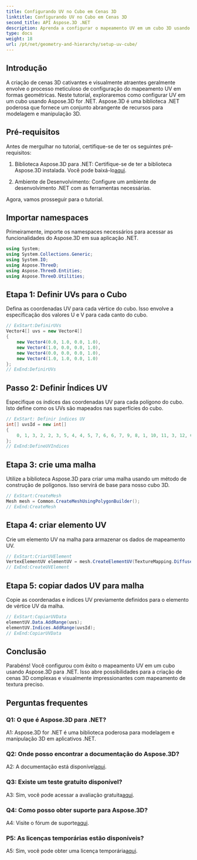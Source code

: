 ```yaml
---
title: Configurando UV no Cubo em Cenas 3D
linktitle: Configurando UV no Cubo em Cenas 3D
second_title: API Aspose.3D .NET
description: Aprenda a configurar o mapeamento UV em um cubo 3D usando Aspose.3D for .NET. Crie cenas visualmente deslumbrantes com mapeamento de textura preciso.
type: docs
weight: 18
url: /pt/net/geometry-and-hierarchy/setup-uv-cube/
---
```

## Introdução

A criação de cenas 3D cativantes e visualmente atraentes geralmente envolve o processo meticuloso de configuração do mapeamento UV em formas geométricas. Neste tutorial, exploraremos como configurar UV em um cubo usando Aspose.3D for .NET. Aspose.3D é uma biblioteca .NET poderosa que fornece um conjunto abrangente de recursos para modelagem e manipulação 3D.

## Pré-requisitos

Antes de mergulhar no tutorial, certifique-se de ter os seguintes pré-requisitos:

1. Biblioteca Aspose.3D para .NET: Certifique-se de ter a biblioteca Aspose.3D instalada. Você pode baixá-lo[aqui](https://releases.aspose.com/3d/net/).

2. Ambiente de Desenvolvimento: Configure um ambiente de desenvolvimento .NET com as ferramentas necessárias.

Agora, vamos prosseguir para o tutorial.

## Importar namespaces

Primeiramente, importe os namespaces necessários para acessar as funcionalidades do Aspose.3D em sua aplicação .NET.

```csharp
using System;
using System.Collections.Generic;
using System.IO;
using Aspose.ThreeD;
using Aspose.ThreeD.Entities;
using Aspose.ThreeD.Utilities;
```

## Etapa 1: Definir UVs para o Cubo

Defina as coordenadas UV para cada vértice do cubo. Isso envolve a especificação dos valores U e V para cada canto do cubo.

```csharp
// ExStart:DefinirUVs
Vector4[] uvs = new Vector4[]
{
    new Vector4(0.0, 1.0, 0.0, 1.0),
    new Vector4(1.0, 0.0, 0.0, 1.0),
    new Vector4(0.0, 0.0, 0.0, 1.0),
    new Vector4(1.0, 1.0, 0.0, 1.0)
};
// ExEnd:DefinirUVs
```

## Passo 2: Definir Índices UV

Especifique os índices das coordenadas UV para cada polígono do cubo. Isto define como os UVs são mapeados nas superfícies do cubo.

```csharp
// ExStart: Definir índices UV
int[] uvsId = new int[]
{
    0, 1, 3, 2, 2, 3, 5, 4, 4, 5, 7, 6, 6, 7, 9, 8, 1, 10, 11, 3, 12, 0, 2, 13
};
// ExEnd:DefineUVIndices
```

## Etapa 3: crie uma malha

Utilize a biblioteca Aspose.3D para criar uma malha usando um método de construção de polígonos. Isso servirá de base para nosso cubo 3D.

```csharp
// ExStart:CreateMesh
Mesh mesh = Common.CreateMeshUsingPolygonBuilder();
// ExEnd:CreateMesh
```

## Etapa 4: criar elemento UV

Crie um elemento UV na malha para armazenar os dados de mapeamento UV.

```csharp
// ExStart:CriarUVElement
VertexElementUV elementUV = mesh.CreateElementUV(TextureMapping.Diffuse, MappingMode.PolygonVertex, ReferenceMode.IndexToDirect);
// ExEnd:CreateUVElement
```

## Etapa 5: copiar dados UV para malha

Copie as coordenadas e índices UV previamente definidos para o elemento de vértice UV da malha.

```csharp
// ExStart:CopiarUVData
elementUV.Data.AddRange(uvs);
elementUV.Indices.AddRange(uvsId);
// ExEnd:CopiarUVData
```

## Conclusão

Parabéns! Você configurou com êxito o mapeamento UV em um cubo usando Aspose.3D para .NET. Isso abre possibilidades para a criação de cenas 3D complexas e visualmente impressionantes com mapeamento de textura preciso.

## Perguntas frequentes

### Q1: O que é Aspose.3D para .NET?

A1: Aspose.3D for .NET é uma biblioteca poderosa para modelagem e manipulação 3D em aplicativos .NET.

### Q2: Onde posso encontrar a documentação do Aspose.3D?

 A2: A documentação está disponível[aqui](https://reference.aspose.com/3d/net/).

### Q3: Existe um teste gratuito disponível?

 A3: Sim, você pode acessar a avaliação gratuita[aqui](https://releases.aspose.com/).

### Q4: Como posso obter suporte para Aspose.3D?

 A4: Visite o fórum de suporte[aqui](https://forum.aspose.com/c/3d/18).

### P5: As licenças temporárias estão disponíveis?

 A5: Sim, você pode obter uma licença temporária[aqui](https://purchase.aspose.com/temporary-license/).